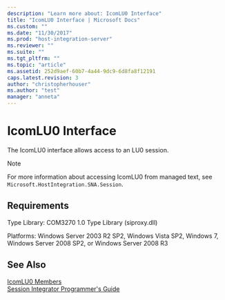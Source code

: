 ```yaml
---
description: "Learn more about: IcomLU0 Interface"
title: "IcomLU0 Interface | Microsoft Docs"
ms.custom: ""
ms.date: "11/30/2017"
ms.prod: "host-integration-server"
ms.reviewer: ""
ms.suite: ""
ms.tgt_pltfrm: ""
ms.topic: "article"
ms.assetid: 252d9aef-60b7-4a44-9dc9-6d8fa8f12191
caps.latest.revision: 3
author: "christopherhouser"
ms.author: "test"
manager: "anneta"
---
```

# IcomLU0 Interface
The IcomLU0 interface allows access to an LU0 session.  
  
> [!NOTE]
>  For more information about accessing IcomLU0 from managed text, see `Microsoft.HostIntegration.SNA.Session`.  
  
## Requirements  
 Type Library: COM3270 1.0 Type Library (siproxy.dll)  
  
 Platforms: Windows Server 2003 R2 SP2, Windows Vista SP2, Windows 7, Windows Server 2008 SP2, or Windows Server 2008 R3  
  
## See Also  
 [IcomLU0 Members](../core/icomlu0-members2.md)   
 [Session Integrator Programmer's Guide](./session-integrator-programmer-s-guide2.md)
